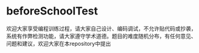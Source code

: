 # beforeSchoolTest
欢迎大家享受编程训练过程，请大家自己设计、编码调试，不允许贴代码或抄袭，系统有作弊检测功能，请大家遵守学术道德。题目的难度随机分布，有任何意见、问题和建议，欢迎大家在本repository中提出
